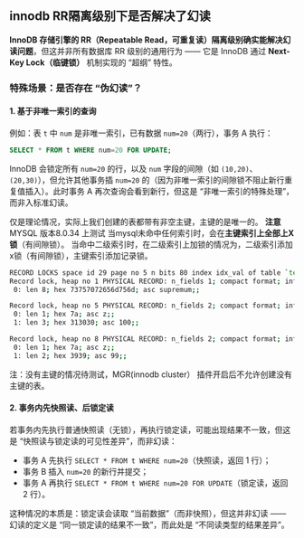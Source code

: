 ## innodb RR隔离级别下是否解决了幻读


**InnoDB 存储引擎的 RR（Repeatable Read，可重复读）隔离级别确实能解决幻读问题**，但这并非所有数据库 RR 级别的通用行为 —— 它是 InnoDB 通过 **Next-Key Lock（临键锁）** 机制实现的 “超纲” 特性。

### 特殊场景：是否存在 “伪幻读”？
#### 1.  基于非唯一索引的查询
例如：表 `t` 中 `num` 是非唯一索引，已有数据 `num=20`（两行），事务 A 执行：

```sql
SELECT * FROM t WHERE num=20 FOR UPDATE;
```

InnoDB 会锁定所有 `num=20` 的行，以及 `num` 字段的间隙（如 `(10,20)`、`(20,30)`），但允许其他事务插 `num=20` 的（因为非唯一索引的间隙锁不阻止新行重复值插入）。此时事务 A 再次查询会看到新行，但这是 “非唯一索引的特殊处理”，而非入标准幻读。

仅是理论情况，实际上我们创建的表都带有非空主键，主键的是唯一的。
**注意**
MYSQL 版本8.0.34 上测试
当mysql未命中任何索引时，会在**主键索引上全部上X锁**（有间隙锁）。
当命中二级索引时，在二级索引上加锁的情况为，二级索引添加x锁（有间隙锁），主键索引添加记录锁。
```bash
RECORD LOCKS space id 29 page no 5 n bits 80 index idx_val of table `test`.`kv` trx id 11162 lock_mode X
Record lock, heap no 1 PHYSICAL RECORD: n_fields 1; compact format; info bits 0
 0: len 8; hex 73757072656d756d; asc supremum;;

Record lock, heap no 5 PHYSICAL RECORD: n_fields 2; compact format; info bits 0
 0: len 1; hex 7a; asc z;;
 1: len 3; hex 313030; asc 100;;

Record lock, heap no 8 PHYSICAL RECORD: n_fields 2; compact format; info bits 0
 0: len 1; hex 7a; asc z;;
 1: len 2; hex 3939; asc 99;;

```

注：没有主键的情况待测试，MGR(innodb cluster） 插件开启后不允许创建没有主键的表。

#### 2. 事务内先快照读、后锁定读

若事务内先执行普通快照读（无锁），再执行锁定读，可能出现结果不一致，但这是 “快照读与锁定读的可见性差异”，而非幻读：

- 事务 A 先执行 `SELECT * FROM t WHERE num=20`（快照读，返回 1 行）；
- 事务 B 插入 `num=20` 的新行并提交；
- 事务 A 再执行 `SELECT * FROM t WHERE num=20 FOR UPDATE`（锁定读，返回 2 行）。

这种情况的本质是：锁定读会读取 “当前数据”（而非快照），但这并非幻读 —— 幻读的定义是 “同一锁定读的结果不一致”，而此处是 “不同读类型的结果差异”。